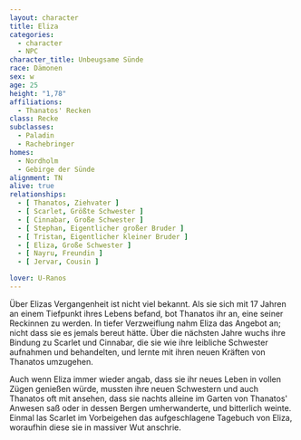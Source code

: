 ```yaml
---
layout: character
title: Eliza
categories:
  - character
  - NPC
character_title: Unbeugsame Sünde
race: Dämonen
sex: w
age: 25
height: "1,78"
affiliations:
  - Thanatos' Recken
class: Recke
subclasses:
  - Paladin
  - Rachebringer
homes:
  - Nordholm
  - Gebirge der Sünde
alignment: TN
alive: true
relationships:
  - [ Thanatos, Ziehvater ]
  - [ Scarlet, Größte Schwester ]
  - [ Cinnabar, Große Schwester ]
  - [ Stephan, Eigentlicher großer Bruder ]
  - [ Tristan, Eigentlicher kleiner Bruder ]
  - [ Eliza, Große Schwester ]
  - [ Nayru, Freundin ]
  - [ Jervar, Cousin ]

lover: U-Ranos
---
```


Über Elizas Vergangenheit ist nicht viel bekannt. Als sie sich mit 17 Jahren an einem Tiefpunkt ihres Lebens befand, bot
Thanatos ihr an, eine seiner Reckinnen zu werden. In tiefer Verzweiflung nahm Eliza das Angebot an; nicht dass sie es
jemals bereut hätte. Über die nächsten Jahre wuchs ihre Bindung zu Scarlet und Cinnabar, die sie wie ihre leibliche
Schwester aufnahmen und behandelten, und lernte mit ihren neuen Kräften von Thanatos umzugehen.

Auch wenn Eliza immer wieder angab, dass sie ihr neues Leben in vollen Zügen genießen würde, mussten ihre neuen
Schwestern und auch Thanatos oft mit ansehen, dass sie nachts alleine im Garten von Thanatos' Anwesen saß oder in dessen
Bergen umherwanderte, und bitterlich weinte. Einmal las Scarlet im Vorbeigehen das aufgeschlagene Tagebuch von Eliza,
woraufhin diese sie in massiver Wut anschrie.